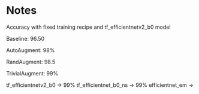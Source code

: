 # Notes

Accuracy with fixed training recipe and tf_efficientnetv2_b0 model

Baseline: 96.50

AutoAugment: 98%

RandAugment: 98.5

TrivialAugment: 99%

tf_efficientnetv2_b0 -> 99%
tf_efficientnet_b0_ns -> 99%
efficientnet_em -> 